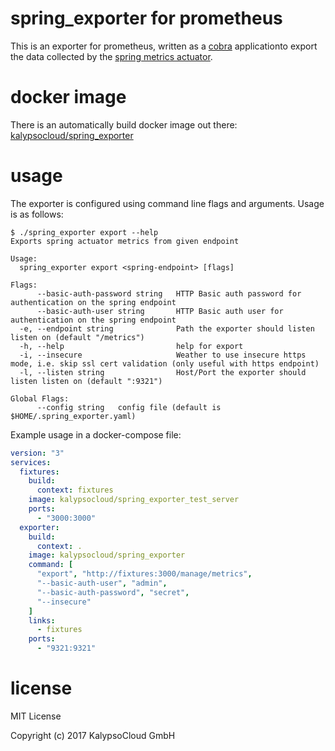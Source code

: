 # spring_exporter for prometheus

This is an exporter for prometheus, written as a [cobra](https://github.com/spf13/cobra) applicationto export the data collected by
the [spring metrics actuator](https://docs.spring.io/spring-boot/docs/current/reference/html/production-ready-metrics.html).

# docker image

There is an automatically build docker image out there: [kalypsocloud/spring_exporter](https://hub.docker.com/r/kalypsocloud/spring_exporter/)

# usage

The exporter is configured using command line flags and arguments. Usage is as follows:

```
$ ./spring_exporter export --help
Exports spring actuator metrics from given endpoint

Usage:
  spring_exporter export <spring-endpoint> [flags]

Flags:
      --basic-auth-password string   HTTP Basic auth password for authentication on the spring endpoint
      --basic-auth-user string       HTTP Basic auth user for authentication on the spring endpoint
  -e, --endpoint string              Path the exporter should listen listen on (default "/metrics")
  -h, --help                         help for export
  -i, --insecure                     Weather to use insecure https mode, i.e. skip ssl cert validation (only useful with https endpoint)
  -l, --listen string                Host/Port the exporter should listen listen on (default ":9321")

Global Flags:
      --config string   config file (default is $HOME/.spring_exporter.yaml)
```

Example usage in a docker-compose file:

```yaml
version: "3"
services:
  fixtures:
    build:
      context: fixtures
    image: kalypsocloud/spring_exporter_test_server
    ports:
      - "3000:3000"
  exporter:
    build:
      context: .
    image: kalypsocloud/spring_exporter
    command: [
      "export", "http://fixtures:3000/manage/metrics",
      "--basic-auth-user", "admin",
      "--basic-auth-password", "secret",
      "--insecure"
    ]
    links:
      - fixtures
    ports:
      - "9321:9321"
```

# license

MIT License

Copyright (c) 2017 KalypsoCloud GmbH
